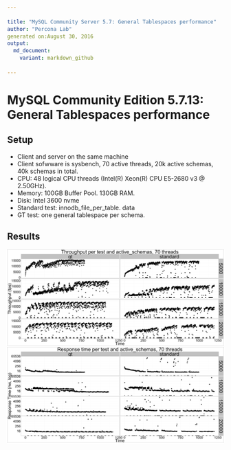 ```yaml
---

title: "MySQL Community Server 5.7: General Tablespaces performance"
author: "Percona Lab"
generated on:August 30, 2016
output:
  md_document:
    variant: markdown_github

---
```



# MySQL Community Edition 5.7.13: General Tablespaces performance 

## Setup

* Client and server on the same machine 
* Client sofwware is sysbench, 70 active threads, 20k active schemas, 40k schemas in total.
* CPU: 48 logical CPU threads (Intel(R) Xeon(R) CPU E5-2680 v3 @ 2.50GHz). 
* Memory: 100GB Buffer Pool. 130GB RAM.
* Disk: Intel 3600 nvme
* Standard test: innodb_file_per_table. 
data
* GT test: one general tablespace per schema. 

## Results

![plot of chunk summary](figure/summary-1.png)![plot of chunk summary](figure/summary-2.png)

